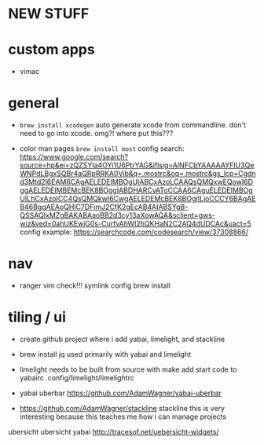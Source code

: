 # NEW STUFF

# custom apps

- vimac


# general


- `brew install xcodegen`
    auto generate xcode from commandline.
    don't need to go into xcode. omg?!
    where put this???

- color man pages `brew install most`
    config search: https://www.google.com/search?source=hp&ei=zQZSYIa4OYi1U6PtrYAG&iflsig=AINFCbYAAAAAYFIU3QeWNPdLBgxSQBr4aQRpRRKA0Vib&q=.mostrc&oq=.mostrc&gs_lcp=Cgdnd3Mtd2l6EAM6CAgAELEDEIMBOgUIABCxAzoLCAAQsQMQxwEQowI6DggAELEDEIMBEMcBEK8BOggIABDHARCvAToCCAA6CAguELEDEIMBOgUILhCxAzoICC4QsQMQkwI6CwgAELEDEMcBEK8BOgIILjoCCCY6BAgAEB46BggAEAoQHlC7DFimJ2CfK2gEcAB4AIABSYgB-QSSAQIxMZgBAKABAaoBB2d3cy13aXqwAQA&sclient=gws-wiz&ved=0ahUKEwjG0s-CurfvAhWI2hQKHaN2C2AQ4dUDCAc&uact=5
    config example: https://searchcode.com/codesearch/view/37308866/

# nav
- ranger
    vim check!!!
    symlink config
    brew install


# tiling / ui

- create github project where i add 
    yabai, limelight, and stackline

- brew install jq
    used primarily with yabai and limelight

- limelight
    needs to be built from source with make
    add start code to yabairc
    .config/limelight/limelightrc

- yabai uberbar
    https://github.com/AdamWagner/yabai-uberbar


- https://github.com/AdamWagner/stackline
    stackline
    this is very interesting because this teaches me how i can
    manage projects

ubersicht
ubersicht yabai
http://tracesof.net/uebersicht-widgets/

